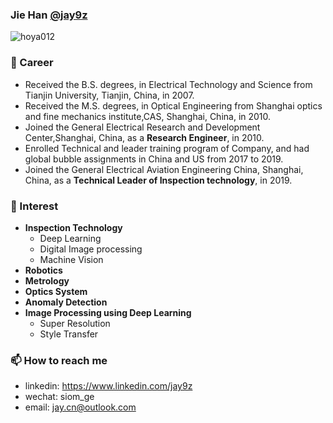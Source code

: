 ### Jie Han [@jay9z](https://github.com/jay9z)

<p align="left"> <img src="https://komarev.com/ghpvc/?username=hoya012" alt="hoya012" /> </p>

### 🔭 Career
- Received the B.S. degrees, in Electrical Technology and Science  from Tianjin University, Tianjin, China, in 2007.
- Received the M.S. degrees, in Optical Engineering from Shanghai optics and fine mechanics institute,CAS, Shanghai, China, in 2010.
- Joined the General Electrical Research and Development Center,Shanghai, China, as a **Research Engineer**, in 2010.
- Enrolled Technical and leader training program of Company, and had global bubble assignments in China and US from 2017 to 2019.
- Joined the General Electrical Aviation Engineering China, Shanghai, China, as a **Technical Leader of Inspection technology**, in 2019.

### 🌱 Interest
- **Inspection Technology**
    - Deep Learning
    - Digital Image processing
    - Machine Vision
- **Robotics**
- **Metrology**
- **Optics System**
- **Anomaly Detection**
- **Image Processing using Deep Learning**
    - Super Resolution
    - Style Transfer
<!--
### 👯 Side Jobs & Hobby
- [TFUG(TensorFlow KR Facebook Group)](https://www.facebook.com/groups/TensorFlowKR) Organizer
- [SNUAI Study](https://drive.google.com/drive/folders/0B8z5oUpB2DysbFNEOWxfVDh5VW8?fbclid=IwAR2io8vR63ddTpnvIeioaPczzpFRu6h3aW7-5bQl-dRHP2PpbEa91k0QWAo) Organizer
- [TFKR PR-12 Study](https://www.youtube.com/results?search_query=pr12) Season 3 Presenter
- [Research Blog (Korean)](https://hoya012.github.io)

<p>&nbsp;<img align="center" src="https://github-readme-stats.vercel.app/api?username=hoya012&show_icons=true" alt="hoya012" /></p>
-->


### 📫 How to reach me
- linkedin: https://www.linkedin.com/jay9z
- wechat: siom_ge
- email: jay.cn@outlook.com




<!--
**Jay9z/Jay9z** is a ✨ _special_ ✨ repository because its `README.md` (this file) appears on your GitHub profile.

Here are some ideas to get you started:

- 🔭 I’m currently working on ...
- 🌱 I’m currently learning ...
- 👯 I’m looking to collaborate on ...
- 🤔 I’m looking for help with ...
- 💬 Ask me about ...
- 📫 How to reach me: ...
- 😄 Pronouns: ...
- ⚡ Fun fact: ...
-->

